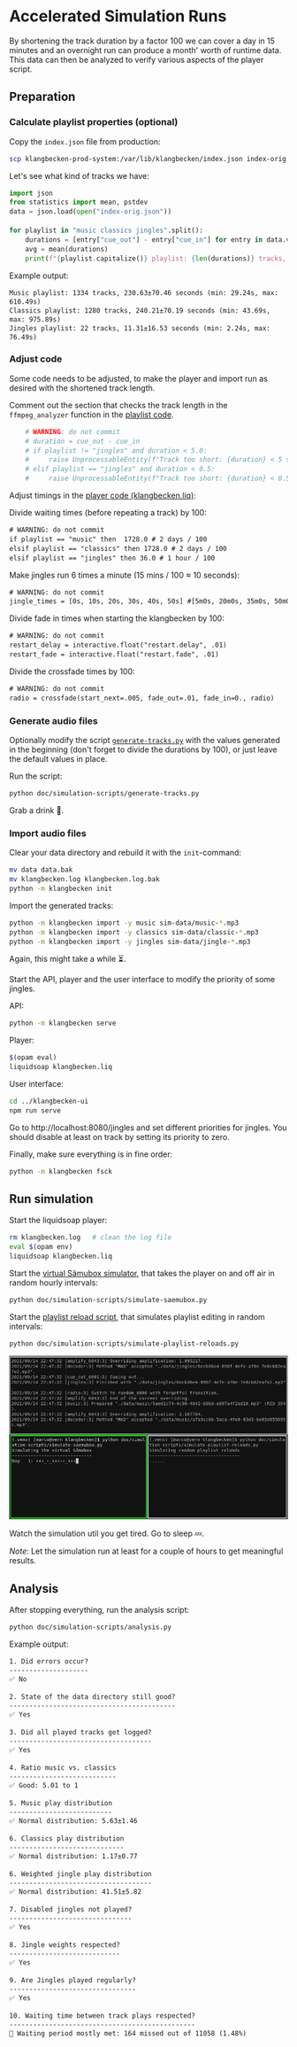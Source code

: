 # Accelerated Simulation Runs

By shortening the track duration by a factor 100 we can cover a day in 15 minutes and an overnight run can produce a month' worth of runtime data. This data can then be analyzed to verify various aspects of the player script.

## Preparation

### Calculate playlist properties (optional)

Copy the `index.json` file from production:
```bash
scp klangbecken-prod-system:/var/lib/klangbecken/index.json index-orig.json
```

Let's see what kind of tracks we have:
```python
import json
from statistics import mean, pstdev
data = json.load(open("index-orig.json"))

for playlist in "music classics jingles".split():
    durations = [entry["cue_out"] - entry["cue_in"] for entry in data.values() if entry["playlist"] == playlist]
    avg = mean(durations)
    print(f"{playlist.capitalize()} playlist: {len(durations)} tracks, {avg:.2f}±{pstdev(durations, avg):.2f} seconds (min: {min(durations):.2f}s, max: {max(durations):.2f}s)")
```

Example output:
```
Music playlist: 1334 tracks, 230.63±70.46 seconds (min: 29.24s, max: 610.49s)
Classics playlist: 1280 tracks, 240.21±70.19 seconds (min: 43.69s, max: 975.89s)
Jingles playlist: 22 tracks, 11.31±16.53 seconds (min: 2.24s, max: 76.49s)
```

### Adjust code

Some code needs to be adjusted, to make the player and import run as desired with the shortened track length.

Comment out the section that checks the track length in the `ffmpeg_analyzer` function in the [playlist code](../klangbecken/playlist.py).
```python
    # WARNING: do not commit
    # duration = cue_out - cue_in
    # if playlist != "jingles" and duration < 5.0:
    #     raise UnprocessableEntity(f"Track too short: {duration} < 5 seconds")
    # elif playlist == "jingles" and duration < 0.5:
    #     raise UnprocessableEntity(f"Track too short: {duration} < 0.5 seconds")
```

Adjust timings in the [player code (klangbecken.liq)](../klangbecken.liq):

Divide waiting times (before repeating a track) by 100:
```txt
# WARNING: do not commit
if playlist == "music" then  1728.0 # 2 days / 100
elsif playlist == "classics" then 1728.0 # 2 days / 100
elsif playlist == "jingles" then 36.0 # 1 hour / 100
```

Make jingles run 6 times a minute (15 mins / 100 ≈ 10 seconds):
```txt
# WARNING: do not commit
jingle_times = [0s, 10s, 20s, 30s, 40s, 50s] #[5m0s, 20m0s, 35m0s, 50m0s]
```

Divide fade in times when starting the klangbecken by 100:
```txt
# WARNING: do not commit
restart_delay = interactive.float("restart.delay", .01)
restart_fade = interactive.float("restart.fade", .01)
```

Divide the crossfade times by 100:
```txt
# WARNING: do not commit
radio = crossfade(start_next=.005, fade_out=.01, fade_in=0., radio)
```

### Generate audio files

Optionally modify the script [`generate-tracks.py`](simulation-scripts/generate-simulation-tracks.py) with the values generated in the beginning (don't forget to divide the durations by 100), or just leave the default values in place.

Run the script:
```bash
python doc/simulation-scripts/generate-tracks.py
```

Grab a drink 🥤.

### Import audio files

Clear your data directory and rebuild it with the `init`-command:
```bash
mv data data.bak
mv klangbecken.log klangbecken.log.bak
python -m klangbecken init
```

Import the generated tracks:
```bash
python -m klangbecken import -y music sim-data/music-*.mp3
python -m klangbecken import -y classics sim-data/classic-*.mp3
python -m klangbecken import -y jingles sim-data/jingle-*.mp3
```

Again, this might take a while ⏳.

Start the API, player and the user interface to modify the priority of some jingles.

API:
```bash
python -m klangbecken serve
```

Player:
```bash
$(opam eval)
liquidsoap klangbecken.liq
```

User interface:
```bash
cd ../klangbecken-ui
npm run serve
```

Go to http://localhost:8080/jingles and set different priorities for jingles. You should disable at least on track by setting its priority to zero.

Finally, make sure everything is in fine order:
```bash
python -m klangbecken fsck
```

## Run simulation

Start the liquidsoap player:
```bash
rm klangbecken.log   # clean the log file
eval $(opam env)
liquidsoap klangbecken.liq
```

Start the [virtual Sämubox simulator](simulation-scripts/simulate-saemubox.py), that takes the player on and off air in random hourly intervals:
```bash
python doc/simulation-scripts/simulate-saemubox.py
```

Start the [playlist reload script](simulation-scripts/simulate-playlist-reloads.py), that simulates playlist editing in random intervals:
```bash
python doc/simulation-scripts/simulate-playlist-reloads.py
```

![simulation-screenshot.png](simulation-screenshot.png)

Watch the simulation util you get tired. Go to sleep 💤.

_Note_: Let the simulation run at least for a couple of hours to get meaningful results.

## Analysis

After stopping everything, run the analysis script:
```bash
python doc/simulation-scripts/analysis.py
```

Example output:
```
1. Did errors occur?
--------------------
✅ No

2. State of the data directory still good?
------------------------------------------
✅ Yes

3. Did all played tracks get logged?
------------------------------------
✅ Yes

4. Ratio music vs. classics
---------------------------
✅ Good: 5.01 to 1

5. Music play distribution
--------------------------
✅ Normal distribution: 5.63±1.46

6. Classics play distribution
-----------------------------
✅ Normal distribution: 1.17±0.77

6. Weighted jingle play distribution
------------------------------------
✅ Normal distribution: 41.51±5.82

7. Disabled jingles not played?
-------------------------------
✅ Yes

8. Jingle weights respected?
----------------------------
✅ Yes

9. Are Jingles played regularly?
--------------------------------
✅ Yes

10. Waiting time between track plays respected?
-----------------------------------------------
🔶 Waiting period mostly met: 164 missed out of 11058 (1.48%)
```
